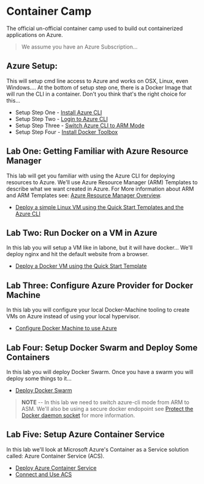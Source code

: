 # Container Camp #
The official un-official container camp used to build out containerized applications on Azure.

> We assume you have an Azure Subscription...

## Azure Setup:  ##
This will setup cmd line access to Azure and works on OSX, Linux, even Windows.... At the bottom of setup step one, there is a Docker Image that will run the CLI in a container. Don't you think that's the right choice for this...

* Setup Step One 	- [Install Azure CLI](setup/xplat-cli-install.md)
* Setup Step Two 	- [Login to Azure CLI](setup/xplat-cli-login.md)
* Setup Step Three 	- [Switch Azure CLI to ARM Mode](setup/xplat-cli-arm.md)
* Setup Step Four	- [Install Docker Toolbox](https://www.docker.com/products/docker-toolbox)

## Lab One: Getting Familiar with Azure Resource Manager ##
This lab will get you familiar with using the Azure CLI for deploying resources to Azure. We'll use Azure Resource Manager (ARM) Templates to describe what we want created in Azure. For More information about ARM and ARM Templates see: [Azure Resource Manager Overview](labone/arm-overview.md).

* [Deploy a simple Linux VM using the Quick Start Templates and the Azure CLI](labone/deploy-simple-linux.md)

## Lab Two: Run Docker on a VM in Azure ##
In this lab you will setup a VM like in labone, but it will have docker... We'll deploy nginx and hit the default website from a browser.

* [Deploy a Docker VM using the Quick Start Template](labtwo/deploy-docker-vm.md)

## Lab Three: Configure Azure Provider for Docker Machine ##
In this lab you will configure your local Docker-Machine tooling to create VMs on Azure instead of using your local hypervisor.

* [Configure Docker Machine to use Azure](labthree/docker-machine-azure.md)

## Lab Four: Setup Docker Swarm and Deploy Some Containers ##
In this lab you will deploy Docker Swarm. Once you have a swarm you will deploy some things to it...

* [Deploy Docker Swarm](labfour/deploy-docker-swarm.md)

> **NOTE** -- In this lab we need to switch azure-cli mode from ARM to ASM. We'll also be using a secure docker endopoint see [Protect the Docker daemon socket](https://docs.docker.com/engine/security/https/) for more information.

## Lab Five: Setup Azure Container Service ##
In this lab we'll look at Microsoft Azure's Container as a Service solution called: Azure Container Service (ACS).

* [Deploy Azure Container Service](labfive/deploy-acs.md)
* [Connect and Use ACS](labfive/connect-acs.md)